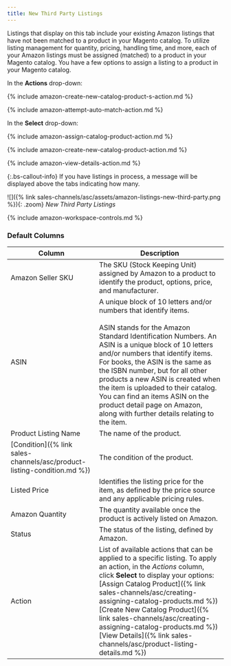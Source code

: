 ```yaml
---
title: New Third Party Listings
---
```



Listings that display on this tab include your existing Amazon listings that have not been matched to a product in your Magento catalog. To utilize listing management for quantity, pricing, handling time, and more, each of your Amazon listings must be assigned (matched) to a product in your Magento catalog. You have a few options to assign a listing to a product in your Magento catalog.

In the **Actions** drop-down:

{% include amazon-create-new-catalog-product-s-action.md %}

{% include amazon-attempt-auto-match-action.md %}

In the **Select** drop-down:

{% include amazon-assign-catalog-product-action.md %}

{% include amazon-create-new-catalog-product-action.md %}

{% include amazon-view-details-action.md %}

{:.bs-callout-info}
If you have listings in process, a message will be displayed above the tabs indicating how many.

![]({% link sales-channels/asc/assets/amazon-listings-new-third-party.png %}){: .zoom}
_New Third Party Listings_

{% include amazon-workspace-controls.md %}

### Default Columns

|Column|Description|
|---|---|
|Amazon Seller SKU|The SKU (Stock Keeping Unit) assigned by Amazon to a product to identify the product, options, price, and manufacturer. |
|ASIN|A unique block of 10 letters and/or numbers that identify items.<br/><br/>ASIN stands for the Amazon Standard Identification Numbers. An ASIN is a unique block of 10 letters and/or numbers that identify items. For books, the ASIN is the same as the ISBN number, but for all other products a new ASIN is created when the item is uploaded to their catalog. You can find an items ASIN on the product detail page on Amazon, along with further details relating to the item. |
|Product Listing Name|The name of the product. |
|[Condition]({% link sales-channels/asc/product-listing-condition.md %})|The condition of the product. |
|Listed Price|Identifies the listing price for the item, as defined by the price source and any applicable pricing rules. |
|Amazon Quantity|The quantity available once the product is actively listed on Amazon. |
|Status|The status of the listing, defined by Amazon. |
|Action|List of available actions that can be applied to a specific listing. To apply an action, in the _Actions_ column, click **Select** to display your options:<br/>[Assign Catalog Product]({% link sales-channels/asc/creating-assigning-catalog-products.md %})<br/>[Create New Catalog Product]({% link sales-channels/asc/creating-assigning-catalog-products.md %})<br/>[View Details]({% link sales-channels/asc/product-listing-details.md %}) |
